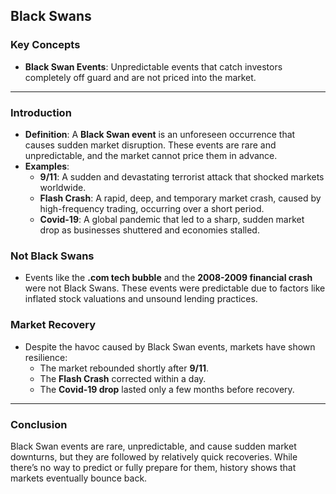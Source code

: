 ## Black Swans

### Key Concepts
- **Black Swan Events**: Unpredictable events that catch investors completely off guard and are not priced into the market.
---
### Introduction
- **Definition**: A **Black Swan event** is an unforeseen occurrence that causes sudden market disruption. These events are rare and unpredictable, and the market cannot price them in advance.
- **Examples**:
  - **9/11**: A sudden and devastating terrorist attack that shocked markets worldwide.
  - **Flash Crash**: A rapid, deep, and temporary market crash, caused by high-frequency trading, occurring over a short period.
  - **Covid-19**: A global pandemic that led to a sharp, sudden market drop as businesses shuttered and economies stalled.
### Not Black Swans
- Events like the **.com tech bubble** and the **2008-2009 financial crash** were not Black Swans. These events were predictable due to factors like inflated stock valuations and unsound lending practices.
### Market Recovery
- Despite the havoc caused by Black Swan events, markets have shown resilience:
  - The market rebounded shortly after **9/11**.
  - The **Flash Crash** corrected within a day.
  - The **Covid-19 drop** lasted only a few months before recovery.
---
### Conclusion
Black Swan events are rare, unpredictable, and cause sudden market downturns, but they are followed by relatively quick recoveries. While there’s no way to predict or fully prepare for them, history shows that markets eventually bounce back.

